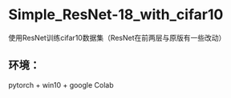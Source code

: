 # Simple_ResNet-18_with_cifar10
使用ResNet训练cifar10数据集（ResNet在前两层与原版有一些改动）
## 环境：
pytorch + win10 + google Colab
